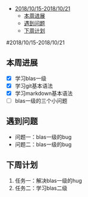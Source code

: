 ﻿- [2018/10/15-2018/10/21](#20181015-20181021)
    - [本周进展](##本周进展)
    - [遇到问题](##遇到问题)
    - [下周计划](##下周计划)


#2018/10/15-2018/10/21

## 本周进展
- [x] 学习blas一级
- [x] 学习git基本语法
- [x] 学习markdown基本语法
- [ ] blas一级的三个小问题

## 遇到问题
* 问题一：blas一级的bug
* 问题二：blas一级的bug

## 下周计划
1.  任务一：解决blas一级的hug
2.  任务二：学习blas二级




